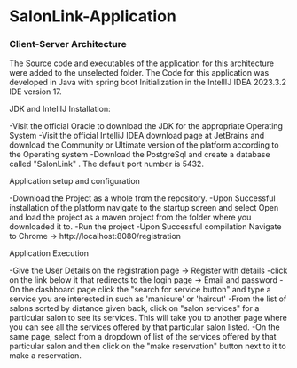 # SalonLink-Application
### Client-Server Architecture
The Source code and executables of the application for this architecture were added to the unselected folder. The Code for this application was developed in Java with spring boot Initialization in the IntellIJ IDEA 2023.3.2 IDE version 17.

JDK and IntellIJ Installation:

-Visit the official Oracle to download the JDK for the appropriate Operating System
-Visit the official IntelliJ IDEA download page at JetBrains and download the Community or Ultimate version of the platform according to the Operating system
-Download the PostgreSql and create a database called "SalonLink" . The default port number is 5432.


Application setup and configuration

-Download the Project as a whole from the repository.
-Upon Successful installation of the platform navigate to the startup screen and select Open and load the project as a maven project from the folder where you downloaded it to.
-Run the project
-Upon Successful compilation Navigate to Chrome -> http://localhost:8080/registration

Application Execution

-Give the User Details on the registration page -> Register with details
-click on the link below it that redirects to the login page -> Email and password
-On the dashboard page click the "search for service button" and type a service you are interested in such as 'manicure' or 'haircut'
-From the list of salons sorted by distance given back, click on "salon services" for a particular salon to see its services. This will take you to another page where you can see all the services offered by that particular salon listed.
-On the same page, select from a dropdown of list of the services offered by that particular salon and then click on the "make reservation" button next to it to make a reservation.
